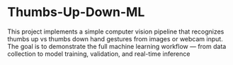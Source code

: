 # Thumbs-Up-Down-ML
This project implements a simple computer vision pipeline that recognizes thumbs up vs thumbs down hand gestures from images or webcam input. The goal is to demonstrate the full machine learning workflow — from data collection to model training, validation, and real-time inference
